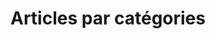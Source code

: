 ---
title: Articles par catégories
layout: categories
permalink: /categories/
show_excerpts: true
entries_layout: list
---